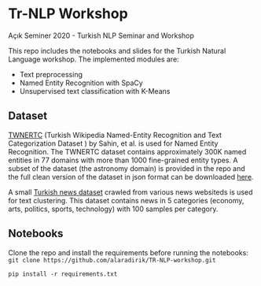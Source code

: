 # Tr-NLP Workshop 
Açık Seminer 2020 - Turkish NLP Seminar and Workshop

This repo includes the notebooks and slides for the Turkish Natural Language workshop. The implemented modules are:
- Text preprocessing
- Named Entity Recognition with SpaCy
- Unsupervised text classification with K-Means


 ## Dataset
[TWNERTC](https://data.mendeley.com/datasets/cdcztymf4k/1) (Turkish Wikipedia Named-Entity Recognition and Text Categorization Dataset ) by Sahin, et al. is used for Named Entity Recognition. The TWNERTC dataset contains approximately 300K named entities in 77 domains with more than 1000 fine-grained entity types. A subset of the dataset (the astronomy domain) is provided in the repo and the full clean version of the dataset in json format can be downloaded [here](https://drive.google.com/file/d/1o0j4UcEBCehwJSG2SHOl_I-h8TTA6pdI/view). 

A small [Turkish news dataset](https://hakan.io/makine-ogrenmesi-turkce-haber-metinleri-veri-seti/) crawled from various news websiteds is used for text clustering. This dataset contains news in 5 categories (economy, arts, politics, sports, technology) with 100 samples per category. 

 ## Notebooks
Clone the repo and install the requirements before running the notebooks:
`git clone https://github.com/alaradirik/TR-NLP-workshop.git`

`pip install -r requirements.txt`